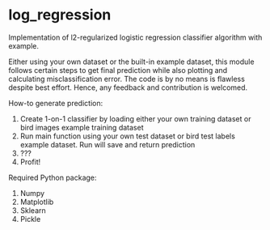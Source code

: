 # log_regression
Implementation of l2-regularized logistic regression classifier algorithm with example.

Either using your own dataset or the built-in example dataset, this module follows certain steps to get final prediction while also plotting and calculating misclassification error. The code is by no means is flawless despite best effort. Hence, any feedback and contribution is welcomed.

How-to generate prediction:
1. Create 1-on-1 classifier by loading either your own training dataset or bird images example training dataset
2. Run main function using your own test dataset or bird test labels example dataset. Run will save and return prediction
3. ???
4. Profit!

Required Python package:
1. Numpy
2. Matplotlib
3. Sklearn
4. Pickle